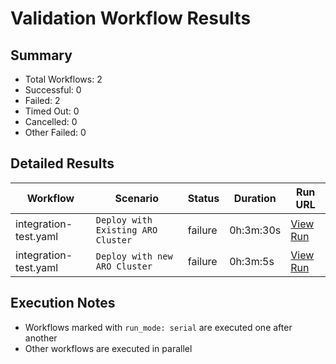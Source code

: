 # Validation Workflow Results

## Summary
- Total Workflows: 2
- Successful: 0
- Failed: 2
- Timed Out: 0
- Cancelled: 0
- Other Failed: 0

## Detailed Results

| Workflow | Scenario | Status | Duration | Run URL |
|----------|----------|---------|-----------|----------|
| integration-test.yaml | `Deploy with Existing ARO Cluster` | failure | 0h:3m:30s | [View Run](https://github.com/WASdev/azure.liberty.aro/actions/runs/17031081390) |
| integration-test.yaml | `Deploy with new ARO Cluster` | failure | 0h:3m:5s | [View Run](https://github.com/WASdev/azure.liberty.aro/actions/runs/17031138851) |


## Execution Notes
- Workflows marked with `run_mode: serial` are executed one after another
- Other workflows are executed in parallel
